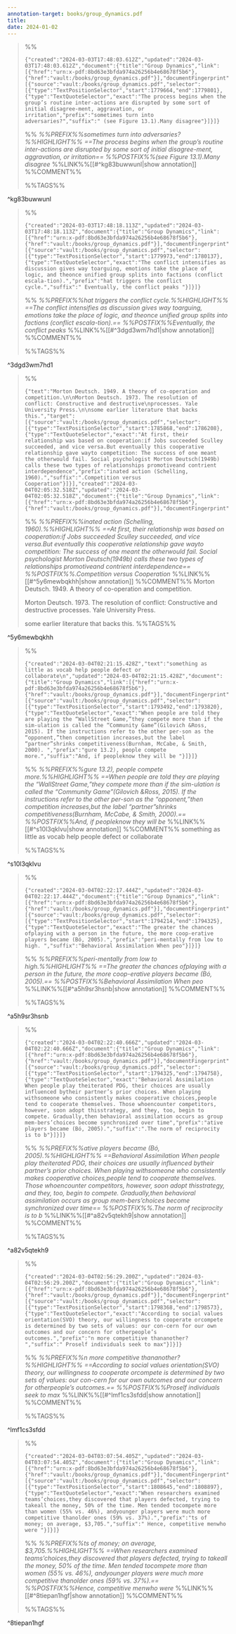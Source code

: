 ```yaml
---
annotation-target: books/group_dynamics.pdf
title: 
date: 2024-01-02
---
```




>%%
>```annotation-json
>{"created":"2024-03-03T17:48:03.612Z","updated":"2024-03-03T17:48:03.612Z","document":{"title":"Group Dynamics","link":[{"href":"urn:x-pdf:8bd63e3bfda974a26256b4e68678f5b6"},{"href":"vault:/books/group_dynamics.pdf"}],"documentFingerprint":"8bd63e3bfda974a26256b4e68678f5b6"},"uri":"vault:/books/group_dynamics.pdf","target":[{"source":"vault:/books/group_dynamics.pdf","selector":[{"type":"TextPositionSelector","start":1779664,"end":1779801},{"type":"TextQuoteSelector","exact":"The process begins when the group’s routine inter-actions are disrupted by some sort of initial disagree-ment, aggravation, or irritation","prefix":"sometimes turn into adversaries?","suffix":" (see Figure 13.1).Many disagree"}]}]}
>```
>%%
>*%%PREFIX%%sometimes turn into adversaries?%%HIGHLIGHT%% ==The process begins when the group’s routine inter-actions are disrupted by some sort of initial disagree-ment, aggravation, or irritation== %%POSTFIX%%(see Figure 13.1).Many disagree*
>%%LINK%%[[#^kg83buwwunl|show annotation]]
>%%COMMENT%%
>
>%%TAGS%%
>
^kg83buwwunl


>%%
>```annotation-json
>{"created":"2024-03-03T17:48:18.113Z","updated":"2024-03-03T17:48:18.113Z","document":{"title":"Group Dynamics","link":[{"href":"urn:x-pdf:8bd63e3bfda974a26256b4e68678f5b6"},{"href":"vault:/books/group_dynamics.pdf"}],"documentFingerprint":"8bd63e3bfda974a26256b4e68678f5b6"},"uri":"vault:/books/group_dynamics.pdf","target":[{"source":"vault:/books/group_dynamics.pdf","selector":[{"type":"TextPositionSelector","start":1779973,"end":1780137},{"type":"TextQuoteSelector","exact":"The conflict intensifies as discussion gives way toarguing, emotions take the place of logic, and theonce unified group splits into factions (conflict escala-tion).","prefix":"hat triggers the conflict cycle.","suffix":" Eventually, the conflict peaks "}]}]}
>```
>%%
>*%%PREFIX%%hat triggers the conflict cycle.%%HIGHLIGHT%% ==The conflict intensifies as discussion gives way toarguing, emotions take the place of logic, and theonce unified group splits into factions (conflict escala-tion).== %%POSTFIX%%Eventually, the conflict peaks*
>%%LINK%%[[#^3dgd3wm7hd1|show annotation]]
>%%COMMENT%%
>
>%%TAGS%%
>
^3dgd3wm7hd1


>%%
>```annotation-json
>{"text":"Morton Deutsch. 1949. A theory of co-operation and competition.\n\nMorton Deutsch. 1973. The resolution of conflict: Constructive and destructive\nprocesses. Yale University Press.\n\nsome earlier literature that backs this.","target":[{"source":"vault:/books/group_dynamics.pdf","selector":[{"type":"TextPositionSelector","start":1785868,"end":1786208},{"type":"TextQuoteSelector","exact":"At first, their relationship was based on cooperation:if Jobs succeeded Sculley succeeded, and vice versa.But eventually this cooperative relationship gave wayto competition: The success of one meant the otherwould fail. Social psychologist Morton Deutsch(1949b) calls these two types of relationships promotiveand contrient interdependence","prefix":"inated action (Schelling, 1960).","suffix":".Competition versus Cooperation"}]}],"created":"2024-03-04T02:05:32.518Z","updated":"2024-03-04T02:05:32.518Z","document":{"title":"Group Dynamics","link":[{"href":"urn:x-pdf:8bd63e3bfda974a26256b4e68678f5b6"},{"href":"vault:/books/group_dynamics.pdf"}],"documentFingerprint":"8bd63e3bfda974a26256b4e68678f5b6"},"uri":"vault:/books/group_dynamics.pdf"}
>```
>%%
>*%%PREFIX%%inated action (Schelling, 1960).%%HIGHLIGHT%% ==At first, their relationship was based on cooperation:if Jobs succeeded Sculley succeeded, and vice versa.But eventually this cooperative relationship gave wayto competition: The success of one meant the otherwould fail. Social psychologist Morton Deutsch(1949b) calls these two types of relationships promotiveand contrient interdependence== %%POSTFIX%%.Competition versus Cooperation*
>%%LINK%%[[#^5y6mewbqkhh|show annotation]]
>%%COMMENT%%
>Morton Deutsch. 1949. A theory of co-operation and competition.
>
>Morton Deutsch. 1973. The resolution of conflict: Constructive and destructive
>processes. Yale University Press.
>
>some earlier literature that backs this.
>%%TAGS%%
>
^5y6mewbqkhh


>%%
>```annotation-json
>{"created":"2024-03-04T02:21:15.428Z","text":"something as little as vocab help people defect or collaborate\n","updated":"2024-03-04T02:21:15.428Z","document":{"title":"Group Dynamics","link":[{"href":"urn:x-pdf:8bd63e3bfda974a26256b4e68678f5b6"},{"href":"vault:/books/group_dynamics.pdf"}],"documentFingerprint":"8bd63e3bfda974a26256b4e68678f5b6"},"uri":"vault:/books/group_dynamics.pdf","target":[{"source":"vault:/books/group_dynamics.pdf","selector":[{"type":"TextPositionSelector","start":1793492,"end":1793820},{"type":"TextQuoteSelector","exact":"When people are told they are playing the “WallStreet Game,”they compete more than if the sim-ulation is called the “Community Game”(Gilovich &Ross, 2015). If the instructions refer to the other per-son as the “opponent,”then competition increases,but the label “partner”shrinks competitiveness(Burnham, McCabe, & Smith, 2000). ","prefix":"gure 13.2), people compete more.","suffix":"And, if peopleknow they will be "}]}]}
>```
>%%
>*%%PREFIX%%gure 13.2), people compete more.%%HIGHLIGHT%% ==When people are told they are playing the “WallStreet Game,”they compete more than if the sim-ulation is called the “Community Game”(Gilovich &Ross, 2015). If the instructions refer to the other per-son as the “opponent,”then competition increases,but the label “partner”shrinks competitiveness(Burnham, McCabe, & Smith, 2000).== %%POSTFIX%%And, if peopleknow they will be*
>%%LINK%%[[#^s10l3qklvu|show annotation]]
>%%COMMENT%%
>something as little as vocab help people defect or collaborate
>
>%%TAGS%%
>
^s10l3qklvu


>%%
>```annotation-json
>{"created":"2024-03-04T02:22:17.444Z","updated":"2024-03-04T02:22:17.444Z","document":{"title":"Group Dynamics","link":[{"href":"urn:x-pdf:8bd63e3bfda974a26256b4e68678f5b6"},{"href":"vault:/books/group_dynamics.pdf"}],"documentFingerprint":"8bd63e3bfda974a26256b4e68678f5b6"},"uri":"vault:/books/group_dynamics.pdf","target":[{"source":"vault:/books/group_dynamics.pdf","selector":[{"type":"TextPositionSelector","start":1794214,"end":1794325},{"type":"TextQuoteSelector","exact":"The greater the chances ofplaying with a person in the future, the more coop-erative players became (Bó, 2005).","prefix":"peri-mentally from low to high. ","suffix":"Behavioral Assimilation When peo"}]}]}
>```
>%%
>*%%PREFIX%%peri-mentally from low to high.%%HIGHLIGHT%% ==The greater the chances ofplaying with a person in the future, the more coop-erative players became (Bó, 2005).== %%POSTFIX%%Behavioral Assimilation When peo*
>%%LINK%%[[#^a5h9sr3hsnb|show annotation]]
>%%COMMENT%%
>
>%%TAGS%%
>
^a5h9sr3hsnb


>%%
>```annotation-json
>{"created":"2024-03-04T02:22:40.666Z","updated":"2024-03-04T02:22:40.666Z","document":{"title":"Group Dynamics","link":[{"href":"urn:x-pdf:8bd63e3bfda974a26256b4e68678f5b6"},{"href":"vault:/books/group_dynamics.pdf"}],"documentFingerprint":"8bd63e3bfda974a26256b4e68678f5b6"},"uri":"vault:/books/group_dynamics.pdf","target":[{"source":"vault:/books/group_dynamics.pdf","selector":[{"type":"TextPositionSelector","start":1794325,"end":1794758},{"type":"TextQuoteSelector","exact":"Behavioral Assimilation When people play theiterated PDG, their choices are usually influenced bytheir partner’s prior choices. When playing withsomeone who consistently makes cooperative choices,people tend to cooperate themselves. Those whoencounter competitors, however, soon adopt thisstrategy, and they, too, begin to compete. Gradually,then behavioral assimilation occurs as group mem-bers’choices become synchronized over time","prefix":"ative players became (Bó, 2005).","suffix":".The norm of reciprocity is to b"}]}]}
>```
>%%
>*%%PREFIX%%ative players became (Bó, 2005).%%HIGHLIGHT%% ==Behavioral Assimilation When people play theiterated PDG, their choices are usually influenced bytheir partner’s prior choices. When playing withsomeone who consistently makes cooperative choices,people tend to cooperate themselves. Those whoencounter competitors, however, soon adopt thisstrategy, and they, too, begin to compete. Gradually,then behavioral assimilation occurs as group mem-bers’choices become synchronized over time== %%POSTFIX%%.The norm of reciprocity is to b*
>%%LINK%%[[#^a82v5qtekh9|show annotation]]
>%%COMMENT%%
>
>%%TAGS%%
>
^a82v5qtekh9


>%%
>```annotation-json
>{"created":"2024-03-04T02:56:29.200Z","updated":"2024-03-04T02:56:29.200Z","document":{"title":"Group Dynamics","link":[{"href":"urn:x-pdf:8bd63e3bfda974a26256b4e68678f5b6"},{"href":"vault:/books/group_dynamics.pdf"}],"documentFingerprint":"8bd63e3bfda974a26256b4e68678f5b6"},"uri":"vault:/books/group_dynamics.pdf","target":[{"source":"vault:/books/group_dynamics.pdf","selector":[{"type":"TextPositionSelector","start":1798368,"end":1798573},{"type":"TextQuoteSelector","exact":"According to social values orientation(SVO) theory, our willingness to cooperate orcompete is determined by two sets of values: our con-cern for our own outcomes and our concern for otherpeople’s outcomes.","prefix":"n more competitive thananother? ","suffix":" Proself individuals seek to max"}]}]}
>```
>%%
>*%%PREFIX%%n more competitive thananother?%%HIGHLIGHT%% ==According to social values orientation(SVO) theory, our willingness to cooperate orcompete is determined by two sets of values: our con-cern for our own outcomes and our concern for otherpeople’s outcomes.== %%POSTFIX%%Proself individuals seek to max*
>%%LINK%%[[#^lmf1cs3sfdd|show annotation]]
>%%COMMENT%%
>
>%%TAGS%%
>
^lmf1cs3sfdd


>%%
>```annotation-json
>{"created":"2024-03-04T03:07:54.405Z","updated":"2024-03-04T03:07:54.405Z","document":{"title":"Group Dynamics","link":[{"href":"urn:x-pdf:8bd63e3bfda974a26256b4e68678f5b6"},{"href":"vault:/books/group_dynamics.pdf"}],"documentFingerprint":"8bd63e3bfda974a26256b4e68678f5b6"},"uri":"vault:/books/group_dynamics.pdf","target":[{"source":"vault:/books/group_dynamics.pdf","selector":[{"type":"TextPositionSelector","start":1808645,"end":1808897},{"type":"TextQuoteSelector","exact":"When researchers examined teams’choices,they discovered that players defected, trying to takeall the money, 50% of the time. Men tended tocompete more than women (55% vs. 46%), andyounger players were much more competitive thanolder ones (59% vs. 37%).","prefix":"ts of money; on average, $3,705.","suffix":" Hence, competitive menwho were "}]}]}
>```
>%%
>*%%PREFIX%%ts of money; on average, $3,705.%%HIGHLIGHT%% ==When researchers examined teams’choices,they discovered that players defected, trying to takeall the money, 50% of the time. Men tended tocompete more than women (55% vs. 46%), andyounger players were much more competitive thanolder ones (59% vs. 37%).== %%POSTFIX%%Hence, competitive menwho were*
>%%LINK%%[[#^8tiepan1hgf|show annotation]]
>%%COMMENT%%
>
>%%TAGS%%
>
^8tiepan1hgf
